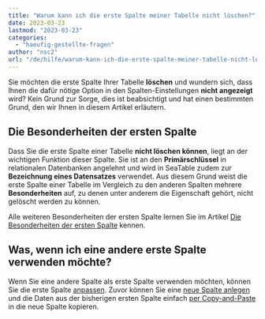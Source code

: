 ```yaml
---
title: "Warum kann ich die erste Spalte meiner Tabelle nicht löschen?"
date: 2023-03-23
lastmod: "2023-03-23"
categories: 
  - "haeufig-gestellte-fragen"
author: "nsc2"
url: "/de/hilfe/warum-kann-ich-die-erste-spalte-meiner-tabelle-nicht-loeschen"
---
```


Sie möchten die erste Spalte Ihrer Tabelle **löschen** und wundern sich, dass Ihnen die dafür nötige Option in den Spalten-Einstellungen **nicht angezeigt** wird? Kein Grund zur Sorge, dies ist beabsichtigt und hat einen bestimmten Grund, den wir Ihnen in diesem Artikel erläutern.

## Die Besonderheiten der ersten Spalte

Dass Sie die erste Spalte einer Tabelle **nicht löschen können**, liegt an der wichtigen Funktion dieser Spalte. Sie ist an den **Primärschlüssel** in relationalen Datenbanken angelehnt und wird in SeaTable zudem zur **Bezeichnung eines Datensatzes** verwendet. Aus diesem Grund weist die erste Spalte einer Tabelle im Vergleich zu den anderen Spalten mehrere **Besonderheiten** auf, zu denen unter anderem die Eigenschaft gehört, nicht gelöscht werden zu können.

Alle weiteren Besonderheiten der ersten Spalte lernen Sie im Artikel [Die Besonderheiten der ersten Spalte](https://seatable.io/docs/arbeiten-mit-spalten/die-besonderheiten-der-ersten-spalte/) kennen.

## Was, wenn ich eine andere erste Spalte verwenden möchte?

Wenn Sie eine andere Spalte als erste Spalte verwenden möchten, können Sie die erste Spalte [anpassen](https://seatable.io/docs/arbeiten-mit-spalten/anpassen-der-ersten-spalte/). Zuvor können Sie eine [neue Spalte anlegen](https://seatable.io/docs/arbeiten-mit-spalten/hinzufuegen-einer-spalte/) und die Daten aus der bisherigen ersten Spalte einfach [per Copy-and-Paste](https://seatable.io/docs/arbeiten-in-tabellen/hinzufuegen-von-daten-per-copy-and-paste/) in die neue Spalte kopieren.
